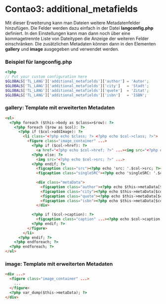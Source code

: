 Contao3: additional_metafields
====================================

Mit dieser Erweiterung kann man Dateien weitere Metadatenfelder hinzufügen. Die Felder werden dazu einfach in der Datei **langconfig.php** definiert. In den Einstellungen kann man dann noch über eine kommagetrennte Liste von Dateitypen die Anzeige der weiteren Felder einschränken. Die zusätzlichen Metadaten können dann in den Elementen **gallery** und **image** ausgegeben und verwendet werden.

### Beispiel für langconfig.php

```php
<?php
// Put your custom configuration here
$GLOBALS['TL_LANG']['additional_metafields']['author'] = 'Autor';
$GLOBALS['TL_LANG']['additional_metafields']['city']   = 'Stadt';
$GLOBALS['TL_LANG']['additional_metafields']['quote']  = 'Zitat';
$GLOBALS['TL_LANG']['additional_metafields']['isbn']   = 'ISBN';
```

### **gallery**: Template mit erweiterten Metadaten 

```html
<ul>
  <?php foreach ($this->body as $class=>$row): ?>
    <?php foreach ($row as $col): ?>
      <?php if ($col->addImage): ?>
        <li class="<?php echo $class; ?> <?php echo $col->class; ?>">
          <figure class="image_container" ...>
            <?php if ($col->href): ?>
              <a href="<?php echo $col->href; ?>" ...><img src="<?php echo $col->src; ?>" ...></a>
            <?php else: ?>
              <img src="<?php echo $col->src; ?>" ...>
            <?php endif; ?>
              <figcaption class="src"><?php echo 'src: '.$col->src; ?></figcaption>
              <figcaption class="singleSRC"><?php echo 'singleSRC: '.$col->singleSRC; ?></figcaption>
              
              <div class="metaData">
                <figcaption class="author"><?php echo $this->metaData[$col->singleSRC][author]; ?></figcaption>
                <figcaption class="city"><?php echo $this->metaData[$col->singleSRC][city]; ?></figcaption>
                <figcaption class="quote"><?php echo $this->metaData[$col->singleSRC][quote]; ?></figcaption>
                <figcaption class="isbn"><?php echo $this->metaData[$col->singleSRC]['isbn']; ?></figcaption>
              </div>
	      
            <?php if ($col->caption): ?>
              <figcaption class="caption" ...><?php echo $col->caption; ?></figcaption>
            <?php endif; ?>
          </figure>
        </li>
      <?php endif; ?>
    <?php endforeach; ?>
  <?php endforeach; ?>
</ul>
```

### **image**: Template mit erweiterten Metadaten 
```html
<div ...>
  <figure class="image_container" ...>
    ...
  </figure>
  <?php var_dump($this->metaData); ?>
</div>
```



